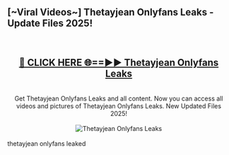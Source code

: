 <h2>[~Viral Videos~] Thetayjean Onlyfans Leaks - Update Files 2025!</h2>
<br>
<div align="center">
<h2><a href="https://betterlinks.top/A2PfLJ" rel="nofollow">🔴 CLICK HERE 🌐==►► Thetayjean Onlyfans Leaks</a></h2>
<br>
Get Thetayjean Onlyfans Leaks and all content. Now you can access all videos and pictures of Thetayjean Onlyfans Leaks. New Updated Files 2025!
<br>
<br>
<a href="https://betterlinks.top/A2PfLJ" rel="nofollow" data-target="animated-image.originalLink"><img src="https://i.ibb.co.com/WyWwxjT/player-gif2.gif" alt="Thetayjean Onlyfans Leaks" style="max-width: 100%; display: inline-block;" data-target="animated-image.originalImage"></a>
</div>
<br>
thetayjean onlyfans leaked